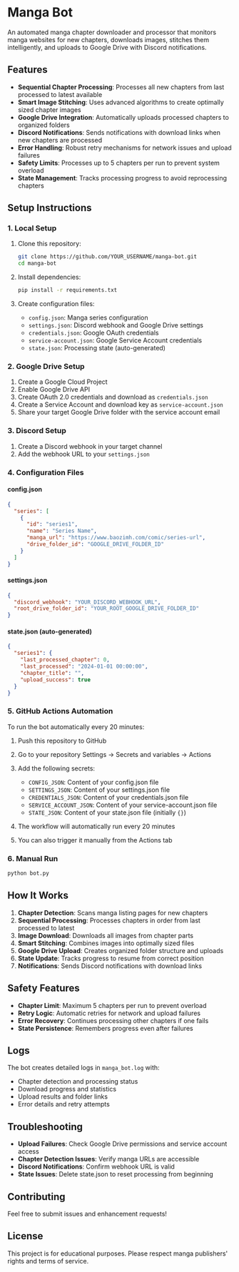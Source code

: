# Manga Bot

An automated manga chapter downloader and processor that monitors manga websites for new chapters, downloads images, stitches them intelligently, and uploads to Google Drive with Discord notifications.

## Features

- **Sequential Chapter Processing**: Processes all new chapters from last processed to latest available
- **Smart Image Stitching**: Uses advanced algorithms to create optimally sized chapter images
- **Google Drive Integration**: Automatically uploads processed chapters to organized folders
- **Discord Notifications**: Sends notifications with download links when new chapters are processed
- **Error Handling**: Robust retry mechanisms for network issues and upload failures
- **Safety Limits**: Processes up to 5 chapters per run to prevent system overload
- **State Management**: Tracks processing progress to avoid reprocessing chapters

## Setup Instructions

### 1. Local Setup

1. Clone this repository:
   ```bash
   git clone https://github.com/YOUR_USERNAME/manga-bot.git
   cd manga-bot
   ```

2. Install dependencies:
   ```bash
   pip install -r requirements.txt
   ```

3. Create configuration files:
   - `config.json`: Manga series configuration
   - `settings.json`: Discord webhook and Google Drive settings
   - `credentials.json`: Google OAuth credentials
   - `service-account.json`: Google Service Account credentials
   - `state.json`: Processing state (auto-generated)

### 2. Google Drive Setup

1. Create a Google Cloud Project
2. Enable Google Drive API
3. Create OAuth 2.0 credentials and download as `credentials.json`
4. Create a Service Account and download key as `service-account.json`
5. Share your target Google Drive folder with the service account email

### 3. Discord Setup

1. Create a Discord webhook in your target channel
2. Add the webhook URL to your `settings.json`

### 4. Configuration Files

#### config.json
```json
{
  "series": [
    {
      "id": "series1",
      "name": "Series Name",
      "manga_url": "https://www.baozimh.com/comic/series-url",
      "drive_folder_id": "GOOGLE_DRIVE_FOLDER_ID"
    }
  ]
}
```

#### settings.json
```json
{
  "discord_webhook": "YOUR_DISCORD_WEBHOOK_URL",
  "root_drive_folder_id": "YOUR_ROOT_GOOGLE_DRIVE_FOLDER_ID"
}
```

#### state.json (auto-generated)
```json
{
  "series1": {
    "last_processed_chapter": 0,
    "last_processed": "2024-01-01 00:00:00",
    "chapter_title": "",
    "upload_success": true
  }
}
```

### 5. GitHub Actions Automation

To run the bot automatically every 20 minutes:

1. Push this repository to GitHub
2. Go to your repository Settings → Secrets and variables → Actions
3. Add the following secrets:
   - `CONFIG_JSON`: Content of your config.json file
   - `SETTINGS_JSON`: Content of your settings.json file
   - `CREDENTIALS_JSON`: Content of your credentials.json file
   - `SERVICE_ACCOUNT_JSON`: Content of your service-account.json file
   - `STATE_JSON`: Content of your state.json file (initially `{}`)

4. The workflow will automatically run every 20 minutes
5. You can also trigger it manually from the Actions tab

### 6. Manual Run

```bash
python bot.py
```

## How It Works

1. **Chapter Detection**: Scans manga listing pages for new chapters
2. **Sequential Processing**: Processes chapters in order from last processed to latest
3. **Image Download**: Downloads all images from chapter parts
4. **Smart Stitching**: Combines images into optimally sized files
5. **Google Drive Upload**: Creates organized folder structure and uploads
6. **State Update**: Tracks progress to resume from correct position
7. **Notifications**: Sends Discord notifications with download links

## Safety Features

- **Chapter Limit**: Maximum 5 chapters per run to prevent overload
- **Retry Logic**: Automatic retries for network and upload failures
- **Error Recovery**: Continues processing other chapters if one fails
- **State Persistence**: Remembers progress even after failures

## Logs

The bot creates detailed logs in `manga_bot.log` with:
- Chapter detection and processing status
- Download progress and statistics
- Upload results and folder links
- Error details and retry attempts

## Troubleshooting

- **Upload Failures**: Check Google Drive permissions and service account access
- **Chapter Detection Issues**: Verify manga URLs are accessible
- **Discord Notifications**: Confirm webhook URL is valid
- **State Issues**: Delete state.json to reset processing from beginning

## Contributing

Feel free to submit issues and enhancement requests!

## License

This project is for educational purposes. Please respect manga publishers' rights and terms of service.